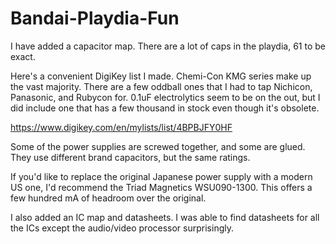 # Bandai-Playdia-Fun

I have added a capacitor map. There are a lot of caps in the playdia, 61 to be exact.

Here's a convenient DigiKey list I made. Chemi-Con KMG series make up the vast majority. There are a few oddball ones that I had to tap Nichicon, Panasonic, and Rubycon for. 0.1uF electrolytics seem to be on the out, but I did include one that has a few thousand in stock even though it's obsolete. 

https://www.digikey.com/en/mylists/list/4BPBJFY0HF

Some of the power supplies are screwed together, and some are glued. They use different brand capacitors, but the same ratings.

If you'd like to replace the original Japanese power supply with a modern US one, I'd recommend the Triad Magnetics WSU090-1300. This offers a few hundred mA of headroom over the original.

I also added an IC map and datasheets. I was able to find datasheets for all the ICs except the audio/video processor surprisingly. 
